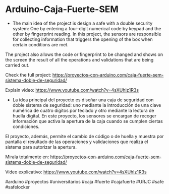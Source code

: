 # Arduino-Caja-Fuerte-SEM

- The main idea of the project is design a safe with a double security system: 
One by entering a four-digit numerical code by keypad and the other by fingerprint reading. 
In this project, the sensors are responsible for collecting information that triggers the opening of the box when certain conditions are met.

The project also allows the code or fingerprint to be changed and shows on the screen the result of all the operations and validations that are being carried out.


Check the full project: https://proyectos-con-arduino.com/caja-fuerte-sem-sistema-doble-de-seguridad/

Explain video: https://www.youtube.com/watch?v=4sXUhIz1R3s




- La idea principal del proyecto es diseñar una caja de seguridad con doble sistema de seguridad: 
uno mediante la introducción de una clave numérica de cuatro dígitos por teclado y otro mediante la lectura de huella digital. 
En este proyecto, los sensores se encargan de recoger información que activa la apertura de la caja cuando se cumplen ciertas condiciones.

El proyecto, además, permite el cambio de código o de huella y muestra por pantalla el resultado de las operaciones
y validaciones que realiza el sistema para autorizar la apertura.

Mirala totalmente en: https://proyectos-con-arduino.com/caja-fuerte-sem-sistema-doble-de-seguridad/

Video explicativo: https://www.youtube.com/watch?v=4sXUhIz1R3s



#arduino #proyectos #universitarios #caja #fuerte #cajafuerte #URJC #safe #safelocker
